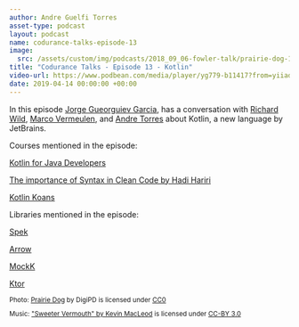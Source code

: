 ```yaml
---
author: Andre Guelfi Torres
asset-type: podcast
layout: podcast
name: codurance-talks-episode-13
image: 
  src: /assets/custom/img/podcasts/2018_09_06-fowler-talk/prairie-dog-1470659_1280.jpg
title: "Codurance Talks - Episode 13 - Kotlin"
video-url: https://www.podbean.com/media/player/yg779-b11417?from=yiiadmin&download=1&version=1&vjs=1&skin=1&auto=0&share=1&fonts=Helvetica&download=1&rtl=0&pbad=1
date: 2019-04-14 00:00:00 +00:00
---
```


In this episode [Jorge Gueorguiev Garcia](https://codurance.com/publications/author/jorge-gueorguiev-garcia/), has a conversation with [Richard Wild](https://codurance.com/publications/author/richard-wild/), 
[Marco Vermeulen](https://github.com/marc0der), and [Andre Torres](https://codurance.com/publications/author/andre-torres/) about Kotlin, a new language by JetBrains. 


Courses mentioned in the episode:

[Kotlin for Java Developers](https://www.coursera.org/learn/kotlin-for-java-developers)

[The importance of Syntax in Clean Code by Hadi Hariri](https://www.youtube.com/watch?v=pAFiPjXEOtg)

[Kotlin Koans](https://play.kotlinlang.org/koans/overview)

Libraries mentioned in the episode:

[Spek](https://spekframework.org/)

[Arrow](https://arrow-kt.io/)

[MockK](https://mockk.io/)

[Ktor](https://ktor.io/)

<sub>

Photo: [Prairie Dog](https://pixabay.com/en/prairie-dog-singing-musical-rodent-1470659/) by DigiPD is licensed under [CC0](https://creativecommons.org/publicdomain/zero/1.0/deed.en)


Music: ["Sweeter Vermouth" by Kevin MacLeod](https://incompetech.com/music/royalty-free/music.html) is licensed under [CC-BY 3.0](http://creativecommons.org/licenses/by/3.0/)

</sub>